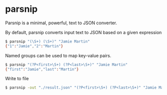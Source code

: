 # parsnip

Parsnip is a minimal, powerful, text to JSON converter.

By default, parsnip converts input text to JSON based on a given expression

```bash
$ parsnip "(\S+) (\S+)" "Jamie Martin"
{"1":"Jamie","2":"Martin"}
```

Named groups can be used to map key-value pairs.

```bash
$ parsnip "(?P<first>\S+) (?P<last>\S+)" "Jamie Martin"
{"first":"Jamie","last":"Martin"}
```

Write to file

```bash
$ parsnip -out "./result.json" "(?P<first>\S+) (?P<last>\S+)" "Jamie Martin"
```
